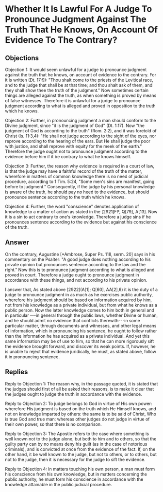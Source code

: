 # Whether It Is Lawful For A Judge To Pronounce Judgment Against The Truth That He Knows, On Account Of Evidence To The Contrary?

## Objections

Objection 1: It would seem unlawful for a judge to pronounce judgment against the truth that he knows, on account of evidence to the contrary. For it is written (Dt. 17:9): "Thou shalt come to the priests of the Levitical race, and to the judge that shall be at that time; and thou shalt ask of them, and they shall show thee the truth of the judgment." Now sometimes certain things are alleged against the truth, as when something is proved by means of false witnesses. Therefore it is unlawful for a judge to pronounce judgment according to what is alleged and proved in opposition to the truth which he knows.

Objection 2: Further, in pronouncing judgment a man should conform to the Divine judgment, since "it is the judgment of God" (Dt. 1:17). Now "the judgment of God is according to the truth" (Rom. 2:2), and it was foretold of Christ (Is. 11:3,4): "He shall not judge according to the sight of the eyes, nor reprove according to the hearing of the ears. But He shall judge the poor with justice, and shall reprove with equity for the meek of the earth." Therefore the judge ought not to pronounce judgment according to the evidence before him if it be contrary to what he knows himself.

Objection 3: Further, the reason why evidence is required in a court of law, is that the judge may have a faithful record of the truth of the matter, wherefore in matters of common knowledge there is no need of judicial procedure, according to 1 Tim. 5:24, "Some men's sins are manifest, going before to judgment." Consequently, if the judge by his personal knowledge is aware of the truth, he should pay no heed to the evidence, but should pronounce sentence according to the truth which he knows.

Objection 4: Further, the word "conscience" denotes application of knowledge to a matter of action as stated in the [2921]FP, Q[79], A[13]. Now it is a sin to act contrary to one's knowledge. Therefore a judge sins if he pronounces sentence according to the evidence but against his conscience of the truth.

## Answer

On the contrary, Augustine [*Ambrose, Super Ps. 118, serm. 20] says in his commentary on the Psalter: "A good judge does nothing according to his private opinion but pronounces sentence according to the law and the right." Now this is to pronounce judgment according to what is alleged and proved in court. Therefore a judge ought to pronounce judgment in accordance with these things, and not according to his private opinion.

I answer that, As stated above [2922](A[1]; Q[60], AA[2],6) it is the duty of a judge to pronounce judgment in as much as he exercises public authority, wherefore his judgment should be based on information acquired by him, not from his knowledge as a private individual, but from what he knows as a public person. Now the latter knowledge comes to him both in general and in particular ---in general through the public laws, whether Divine or human, and he should admit no evidence that conflicts therewith---in some particular matter, through documents and witnesses, and other legal means of information, which in pronouncing his sentence, he ought to follow rather than the information he has acquired as a private individual. And yet this same information may be of use to him, so that he can more rigorously sift the evidence brought forward, and discover its weak points. If, however, he is unable to reject that evidence juridically, he must, as stated above, follow it in pronouncing sentence.

## Replies

Reply to Objection 1: The reason why, in the passage quoted, it is stated that the judges should first of all be asked their reasons, is to make it clear that the judges ought to judge the truth in accordance with the evidence.

Reply to Objection 2: To judge belongs to God in virtue of His own power: wherefore His judgment is based on the truth which He Himself knows, and not on knowledge imparted by others: the same is to be said of Christ, Who is true God and true man: whereas other judges do not judge in virtue of their own power, so that there is no comparison.

Reply to Objection 3: The Apostle refers to the case where something is well known not to the judge alone, but both to him and to others, so that the guilty party can by no means deny his guilt (as in the case of notorious criminals), and is convicted at once from the evidence of the fact. If, on the other hand, it be well known to the judge, but not to others, or to others, but not to the judge, then it is necessary for the judge to sift the evidence.

Reply to Objection 4: In matters touching his own person, a man must form his conscience from his own knowledge, but in matters concerning the public authority, he must form his conscience in accordance with the knowledge attainable in the public judicial procedure.